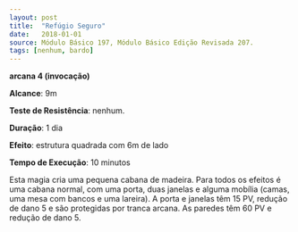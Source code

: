 ```yaml
---
layout: post
title:  "Refúgio Seguro"
date:   2018-01-01
source: Módulo Básico 197, Módulo Básico Edição Revisada 207.
tags: [nenhum, bardo]
---
```


**arcana 4 (invocação)**

**Alcance**: 9m

**Teste de Resistência**: nenhum.

**Duração**: 1 dia

**Efeito**: estrutura quadrada com 6m de lado

**Tempo de Execução**: 10 minutos

Esta magia cria uma pequena cabana de madeira. Para todos os efeitos é uma cabana normal, com uma porta, duas janelas e alguma mobília (camas, uma mesa com bancos e uma lareira). A porta e janelas têm 15 PV, redução de dano 5 e são protegidas por tranca arcana. As paredes têm 60 PV e redução de dano 5.
